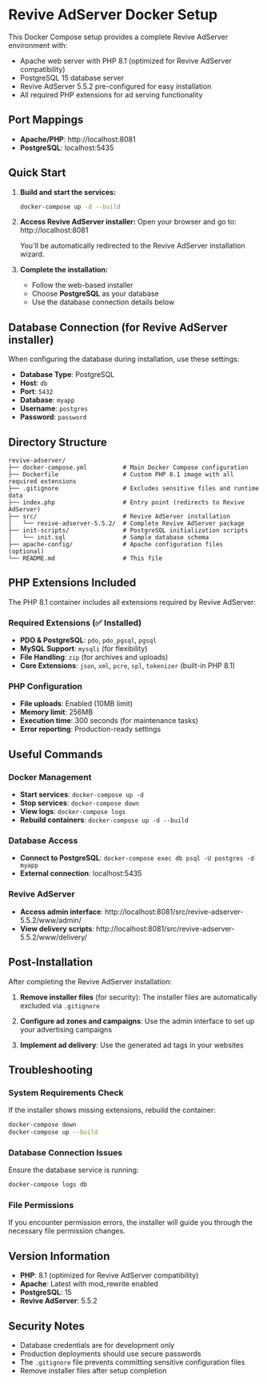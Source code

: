 # Revive AdServer Docker Setup

This Docker Compose setup provides a complete Revive AdServer environment with:
- Apache web server with PHP 8.1 (optimized for Revive AdServer compatibility)
- PostgreSQL 15 database server  
- Revive AdServer 5.5.2 pre-configured for easy installation
- All required PHP extensions for ad serving functionality

## Port Mappings
- **Apache/PHP**: http://localhost:8081
- **PostgreSQL**: localhost:5435

## Quick Start

1. **Build and start the services:**
   ```bash
   docker-compose up -d --build
   ```

2. **Access Revive AdServer installer:**
   Open your browser and go to: http://localhost:8081
   
   You'll be automatically redirected to the Revive AdServer installation wizard.

3. **Complete the installation:**
   - Follow the web-based installer
   - Choose **PostgreSQL** as your database
   - Use the database connection details below

## Database Connection (for Revive AdServer installer)

When configuring the database during installation, use these settings:

- **Database Type**: PostgreSQL
- **Host**: `db`
- **Port**: `5432`
- **Database**: `myapp`
- **Username**: `postgres`
- **Password**: `password`

## Directory Structure

```
revive-adserver/
├── docker-compose.yml          # Main Docker Compose configuration
├── Dockerfile                  # Custom PHP 8.1 image with all required extensions
├── .gitignore                  # Excludes sensitive files and runtime data
├── index.php                   # Entry point (redirects to Revive AdServer)
├── src/                        # Revive AdServer installation
│   └── revive-adserver-5.5.2/  # Complete Revive AdServer package
├── init-scripts/               # PostgreSQL initialization scripts
│   └── init.sql                # Sample database schema
├── apache-config/              # Apache configuration files (optional)
└── README.md                   # This file
```

## PHP Extensions Included

The PHP 8.1 container includes all extensions required by Revive AdServer:

### Required Extensions (✅ Installed)
- **PDO & PostgreSQL**: `pdo`, `pdo_pgsql`, `pgsql`
- **MySQL Support**: `mysqli` (for flexibility)
- **File Handling**: `zip` (for archives and uploads)
- **Core Extensions**: `json`, `xml`, `pcre`, `spl`, `tokenizer` (built-in PHP 8.1)

### PHP Configuration
- **File uploads**: Enabled (10MB limit)
- **Memory limit**: 256MB
- **Execution time**: 300 seconds (for maintenance tasks)
- **Error reporting**: Production-ready settings

## Useful Commands

### Docker Management
- **Start services**: `docker-compose up -d`
- **Stop services**: `docker-compose down`
- **View logs**: `docker-compose logs`
- **Rebuild containers**: `docker-compose up -d --build`

### Database Access
- **Connect to PostgreSQL**: `docker-compose exec db psql -U postgres -d myapp`
- **External connection**: localhost:5435

### Revive AdServer
- **Access admin interface**: http://localhost:8081/src/revive-adserver-5.5.2/www/admin/
- **View delivery scripts**: http://localhost:8081/src/revive-adserver-5.5.2/www/delivery/

## Post-Installation

After completing the Revive AdServer installation:

1. **Remove installer files** (for security):
   The installer files are automatically excluded via `.gitignore`

2. **Configure ad zones and campaigns**:
   Use the admin interface to set up your advertising campaigns

3. **Implement ad delivery**:
   Use the generated ad tags in your websites

## Troubleshooting

### System Requirements Check
If the installer shows missing extensions, rebuild the container:
```bash
docker-compose down
docker-compose up --build
```

### Database Connection Issues
Ensure the database service is running:
```bash
docker-compose logs db
```

### File Permissions
If you encounter permission errors, the installer will guide you through the necessary file permission changes.

## Version Information

- **PHP**: 8.1 (optimized for Revive AdServer compatibility)
- **Apache**: Latest with mod_rewrite enabled
- **PostgreSQL**: 15
- **Revive AdServer**: 5.5.2

## Security Notes

- Database credentials are for development only
- Production deployments should use secure passwords
- The `.gitignore` file prevents committing sensitive configuration files
- Remove installer files after setup completion 